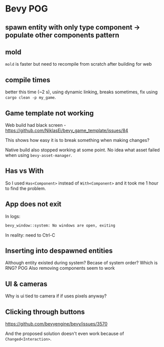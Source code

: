 # Bevy POG

## spawn entity with only type component -> populate other components pattern

## mold

`mold` is faster but need to recompile from scratch after building for web

## compile times

better this time (~2 s), using dynamic linking, breaks sometimes, fix using `cargo clean -p my_game`.

## Game template not working

Web build had black screen - <https://github.com/NiklasEi/bevy_game_template/issues/84>

This shows how easy it is to break something when making changes?

Native build also stopped working at some point. No idea what asset failed when using `bevy-asset-manager`.

## Has vs With

So I used `Has<Component>` instead of `With<Component>` and it took me 1 hour to find the problem.

## App does not exit

In logs:

```txt
bevy_window::system: No windows are open, exiting
```

In reality: need to Ctrl-C

## Inserting into despawned entities

Although entity existed during system? Becase of system order? Which is RNG? POG
Also removing components seem to work

## UI & cameras

Why is ui tied to camera if if uses pixels anyway?

## Clicking through buttons

<https://github.com/bevyengine/bevy/issues/3570>

And the proposed solution doesn't even work because of `Changed<Interaction>`.
